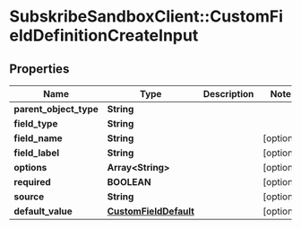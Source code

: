 # SubskribeSandboxClient::CustomFieldDefinitionCreateInput

## Properties
Name | Type | Description | Notes
------------ | ------------- | ------------- | -------------
**parent_object_type** | **String** |  | 
**field_type** | **String** |  | 
**field_name** | **String** |  | [optional] 
**field_label** | **String** |  | [optional] 
**options** | **Array&lt;String&gt;** |  | [optional] 
**required** | **BOOLEAN** |  | [optional] 
**source** | **String** |  | [optional] 
**default_value** | [**CustomFieldDefault**](CustomFieldDefault.md) |  | [optional] 


